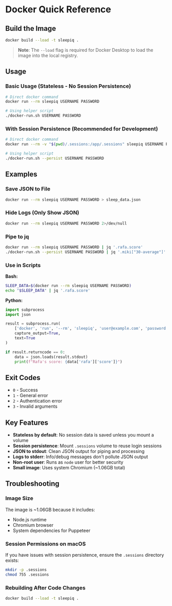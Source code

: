 # Docker Quick Reference

## Build the Image

```bash
docker build --load -t sleepiq .
```

> **Note**: The `--load` flag is required for Docker Desktop to load the image into the local registry.

## Usage

### Basic Usage (Stateless - No Session Persistence)

```bash
# Direct docker command
docker run --rm sleepiq USERNAME PASSWORD

# Using helper script
./docker-run.sh USERNAME PASSWORD
```

### With Session Persistence (Recommended for Development)

```bash
# Direct docker command
docker run --rm -v "$(pwd)/.sessions:/app/.sessions" sleepiq USERNAME PASSWORD

# Using helper script
./docker-run.sh --persist USERNAME PASSWORD
```

## Examples

### Save JSON to File
```bash
docker run --rm sleepiq USERNAME PASSWORD > sleep_data.json
```

### Hide Logs (Only Show JSON)
```bash
docker run --rm sleepiq USERNAME PASSWORD 2>/dev/null
```

### Pipe to jq
```bash
docker run --rm sleepiq USERNAME PASSWORD | jq '.rafa.score'
./docker-run.sh --persist USERNAME PASSWORD | jq '.miki["30-average"]'
```

### Use in Scripts

**Bash:**
```bash
SLEEP_DATA=$(docker run --rm sleepiq USERNAME PASSWORD)
echo "$SLEEP_DATA" | jq '.rafa.score'
```

**Python:**
```python
import subprocess
import json

result = subprocess.run(
    ['docker', 'run', '--rm', 'sleepiq', 'user@example.com', 'password'],
    capture_output=True,
    text=True
)

if result.returncode == 0:
    data = json.loads(result.stdout)
    print(f"Rafa's score: {data['rafa']['score']}")
```

## Exit Codes

- `0` - Success
- `1` - General error
- `2` - Authentication error  
- `3` - Invalid arguments

## Key Features

- **Stateless by default**: No session data is saved unless you mount a volume
- **Session persistence**: Mount `.sessions` volume to reuse login sessions
- **JSON to stdout**: Clean JSON output for piping and processing
- **Logs to stderr**: Info/debug messages don't pollute JSON output
- **Non-root user**: Runs as `node` user for better security
- **Small image**: Uses system Chromium (~1.06GB total)

## Troubleshooting

### Image Size
The image is ~1.06GB because it includes:
- Node.js runtime
- Chromium browser
- System dependencies for Puppeteer

### Session Permissions on macOS
If you have issues with session persistence, ensure the `.sessions` directory exists:
```bash
mkdir -p .sessions
chmod 755 .sessions
```

### Rebuilding After Code Changes
```bash
docker build --load -t sleepiq .
```
